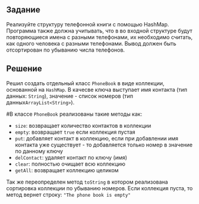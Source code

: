 ## Задание

Реализуйте структуру телефонной книги с помощью HashMap.
Программа также должна учитывать, что в во входной структуре будут повторяющиеся имена с разными телефонами, их необходимо считать, как одного человека с разными телефонами. Вывод должен быть отсортирован по убыванию числа телефонов.

## Решение

Решил создать отдельный класс `PhoneBook` в виде коллекции, основанной на `HashMap`. В качесве ключа выступает имя контакта (тип данных: `String`), значение - список номеров (тип данных`ArrayList<String>`).

#В классе `PhoneBook` реализованы такие методы как:
- `size`: возвращает количество контактов в коллекции
- `empty`: возвращает `true` если коллекция пустая
- `put`: добавляет контакт в коллекцию, если при добавлении имя контакта уже существует - то добавляется только номер в значение по данному ключу
- `delContact`: удаляет контакт по ключу (имя)
- `clear`: полностью очищает всю коллекцию
- `getAll`: возвращает коллекцию целиком

Так же переопределен метод `toString` в котором реализована сортировка коллекции по убыванию номеров. Если коллекция пуста, то метод вернет строку: `"The phone book is empty"`
